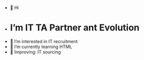 - 👋 Hi
- # I’m IT TA Partner ant Evolution
- 👀 I’m interested in IT recruitment 
- 🌱 I’m currently learning HTML
- 🔎 Improving: IT sourcing
